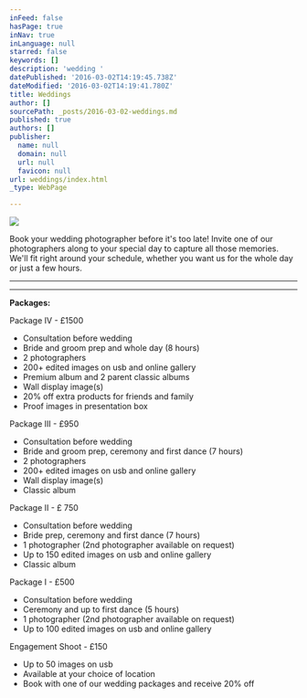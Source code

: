 ```yaml
---
inFeed: false
hasPage: true
inNav: true
inLanguage: null
starred: false
keywords: []
description: 'wedding '
datePublished: '2016-03-02T14:19:45.738Z'
dateModified: '2016-03-02T14:19:41.780Z'
title: Weddings
author: []
sourcePath: _posts/2016-03-02-weddings.md
published: true
authors: []
publisher:
  name: null
  domain: null
  url: null
  favicon: null
url: weddings/index.html
_type: WebPage

---
```

![](https://the-grid-user-content.s3-us-west-2.amazonaws.com/1323de10-31b6-48e3-8f84-ab3d5f7ceffb.jpg)

Book your wedding photographer before it's too late! Invite one of our photographers along to your special day to capture all those memories. We'll fit right around your schedule, whether you want us for the whole day or just a few hours.

****

****

**Packages:**

Package IV - £1500

* Consultation before wedding
* Bride and groom prep and whole day (8 hours)
* 2 photographers
* 200+ edited images on usb and online gallery
* Premium album and 2 parent classic albums
* Wall display image(s)
* 20% off extra products for friends and family
* Proof images in presentation box

Package III - £950

* Consultation before wedding
* Bride and groom prep, ceremony and first dance (7 hours)
* 2 photographers
* 200+ edited images on usb and online gallery
* Wall display image(s)
* Classic album

Package II - £ 750

* Consultation before wedding
* Bride prep, ceremony and first dance (7 hours)
* 1 photographer (2nd photographer available on request)
* Up to 150 edited images on usb and online gallery
* Classic album

Package I - £500

* Consultation before wedding
* Ceremony and up to first dance (5 hours)
* 1 photographer (2nd photographer available on request)
* Up to 100 edited images on usb and online gallery

Engagement Shoot - £150

* Up to 50 images on usb
* Available at your choice of location
* Book with one of our wedding packages and receive 20% off